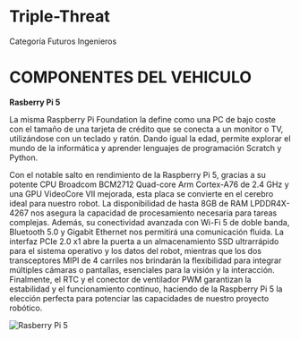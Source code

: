 # Triple-Threat
Categoría Futuros Ingenieros 

# COMPONENTES DEL VEHICULO

**Rasberry Pi 5**

 La misma Raspberry Pi Foundation la define como una PC de bajo coste con el tamaño de una tarjeta de crédito que se conecta a un monitor o TV, utilizándose con un teclado y ratón. Dando igual la edad, permite explorar el mundo de la informática y aprender lenguajes de programación Scratch y Python.

 Con el notable salto en rendimiento de la Raspberry Pi 5, gracias a su potente CPU Broadcom BCM2712 Quad-core Arm Cortex-A76 de 2.4 GHz y una GPU VideoCore VII mejorada, esta placa se convierte en el cerebro ideal para nuestro robot. La disponibilidad de hasta 8GB de RAM LPDDR4X-4267 nos asegura la capacidad de procesamiento necesaria para tareas complejas. Además, su conectividad avanzada con Wi-Fi 5 de doble banda, Bluetooth 5.0 y Gigabit Ethernet nos permitirá una comunicación fluida. La interfaz PCIe 2.0 x1 abre la puerta a un almacenamiento SSD ultrarrápido para el sistema operativo y los datos del robot, mientras que los dos transceptores MIPI de 4 carriles nos brindarán la flexibilidad para integrar múltiples cámaras o pantallas, esenciales para la visión y la interacción. Finalmente, el RTC y el conector de ventilador PWM garantizan la estabilidad y el funcionamiento continuo, haciendo de la Raspberry Pi 5 la elección perfecta para potenciar las capacidades de nuestro proyecto robótico.

 ![Rasberry Pi 5]([images/logo.png](https://github.com/TripleThreat19/Triple-Threat-AI/blob/main/Componentes%20Electronicos/raspberry-pi-5.webp))

